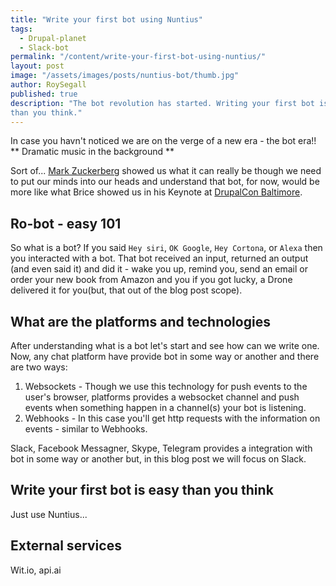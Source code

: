 ```yaml
---
title: "Write your first bot using Nuntius"
tags:
  - Drupal-planet
  - Slack-bot
permalink: "/content/write-your-first-bot-using-nuntius/"
layout: post
image: "/assets/images/posts/nuntius-bot/thumb.jpg"
author: RoySegall
published: true
description: "The bot revolution has started. Writing your first bot is easy
than you think."
---
```

In case you havn't noticed we are on the verge of a new era - the bot era!!
** Dramatic music in the background **

Sort of... [Mark Zuckerberg](https://www.youtube.com/watch?v=4na-wZte6Co) showed
us what it can really be though we need to put our minds into our heads and
understand that bot, for now, would be more like what Brice showed us in his
Keynote at [DrupalCon Baltimore](https://youtu.be/q25eaJHpXFo?t=1h7m30s).

## Ro-bot - easy 101
So what is a bot? If you said `Hey siri`, `OK Google`, `Hey Cortona`, or `Alexa`
then you interacted with a bot. That bot received an input, returned an output
(and even said it) and did it - wake you up, remind you, send an email or order
your new book from Amazon and you if you got lucky, a Drone delivered it for
you(but, that out of the blog post scope).

## What are the platforms and technologies
After understanding what is a bot let's start and see how can we write one. Now,
any chat platform have provide bot in some way or another and there are two
ways:
1. Websockets - Though we use this technology for push events to the user's
browser, platforms provides a websocket channel and push events when something
happen in a channel(s) your bot is listening.
2. Webhooks - In this case you'll get http requests with the information on
events - similar to Webhooks.

Slack, Facebook Messagner, Skype, Telegram provides a integration with bot in
some way or another but, in this blog post we will focus on Slack.

## Write your first bot is easy than you think

Just use Nuntius...

## External services

Wit.io, api.ai
